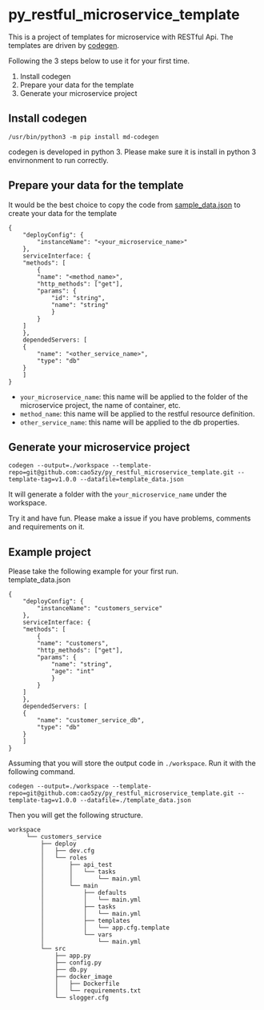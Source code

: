 # py_restful_microservice_template

This is a project of templates for microservice with RESTful Api. The templates are driven by [codegen](https://github.com/cao5zy/codegen).

Following the 3 steps below to use it for your first time.
1. Install codegen
2. Prepare your data for the template
3. Generate your microservice project

## Install codegen
```
/usr/bin/python3 -m pip install md-codegen
```
codegen is developed in python 3. Please make sure it is install in python 3 envirnonment to run correctly.

## Prepare your data for the template
It would be the best choice to copy the code from [sample_data.json](./sample_data.json) to create your data for the template
```
{
    "deployConfig": {
	    "instanceName": "<your_microservice_name>"
    },
    serviceInterface: {
	"methods": [
	    {
		"name": "<method_name>",
		"http_methods": ["get"],
		"params": {
		    "id": "string",
		    "name": "string"
		    }
	    }
	]
    },
    dependedServers: [
	{
	    "name": "<other_service_name>",
	    "type": "db"
	}
    ]
}
```
- `your_microservice_name`: this name will be applied to the folder of the microservice project, the name of container, etc.
- `method_name`: this name will be applied to the restful resource definition.
- `other_service_name`: this name will be applied to the db properties.

## Generate your microservice project
```
codegen --output=./workspace --template-repo=git@github.com:cao5zy/py_restful_microservice_template.git --template-tag=v1.0.0 --datafile=template_data.json
```
It will generate a folder with the `your_microservice_name` under the workspace.





Try it and have fun. Please make a issue if you have problems, comments and requirements on it.


## Example project
Please take the following example for your first run.   
template_data.json
```
{
    "deployConfig": {
	    "instanceName": "customers_service"
    },
    serviceInterface: {
	"methods": [
	    {
		"name": "customers",
		"http_methods": ["get"],
		"params": {
		    "name": "string",
		    "age": "int"
		    }
	    }
	]
    },
    dependedServers: [
	{
	    "name": "customer_service_db",
	    "type": "db"
	}
    ]
}

```

Assuming that you will store the output code in `./workspace`. Run it with the following command.
```
codegen --output=./workspace --template-repo=git@github.com:cao5zy/py_restful_microservice_template.git --template-tag=v1.0.0 --datafile=./template_data.json
```
Then you will get the following structure.
```
workspace
     └── customers_service
         ├── deploy
         │   ├── dev.cfg
         │   └── roles
         │       ├── api_test
         │       │   └── tasks
         │       │       └── main.yml
         │       └── main
         │           ├── defaults
         │           │   └── main.yml
         │           ├── tasks
         │           │   └── main.yml
         │           ├── templates
         │           │   └── app.cfg.template
         │           └── vars
         │               └── main.yml
         └── src
             ├── app.py
             ├── config.py
             ├── db.py
             ├── docker_image
             │   ├── Dockerfile
             │   └── requirements.txt
             └── slogger.cfg

```
